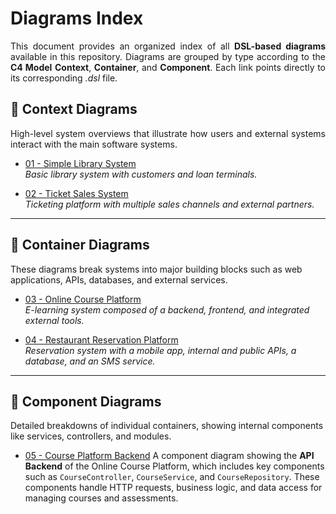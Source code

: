 # Diagrams Index

<p align="justify">
This document provides an organized index of all <b>DSL-based diagrams</b> available in this repository. Diagrams are grouped by type according to the <b>C4 Model</b> <b>Context</b>, <b>Container</b>, and <b>Component</b>. Each link points directly to its corresponding <i>.dsl</i> file.
</p>

## 🧭 Context Diagrams

<p align="justify">
High-level system overviews that illustrate how users and external systems interact with the main software systems.
</p>

- [01 - Simple Library System](/diagrams/context/01-simple-library-system.dsl)  
  _Basic library system with customers and loan terminals._

- [02 - Ticket Sales System](/diagrams/context/02-ticket-sales-system.dsl)  
  _Ticketing platform with multiple sales channels and external partners._

---

## 🧱 Container Diagrams

These diagrams break systems into major building blocks such as web applications, APIs, databases, and external services.

- [03 - Online Course Platform](/diagrams/container/03-online-course-platform.dsl)  
  _E-learning system composed of a backend, frontend, and integrated external tools._

- [04 - Restaurant Reservation Platform](/diagrams/container/04-restaurant-reservation-platform.dsl)  
  _Reservation system with a mobile app, internal and public APIs, a database, and an SMS service._

---

## 🧩 Component Diagrams

<p>
Detailed breakdowns of individual containers, showing internal components like services, controllers, and modules.
</p>

- [05 - Course Platform Backend](/diagrams/component/05-course-platform-backend.dsl)
  A component diagram showing the **API Backend** of the Online Course Platform, which includes key components such as `CourseController`, `CourseService`, and `CourseRepository`. These components handle HTTP requests, business logic, and data access for managing courses and assessments.